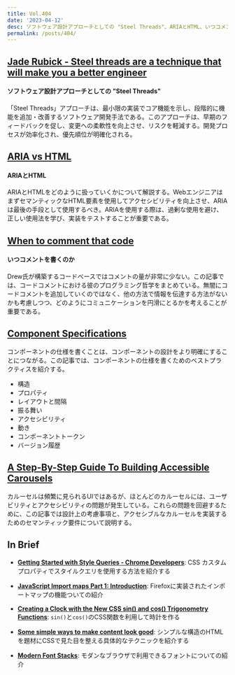 ```yaml
---
title: Vol.404
date: '2023-04-12'
desc: ソフトウェア設計アプローチとしての "Steel Threads"、ARIAとHTML、いつコメントを書くのか、ほか計10リンク
permalink: /posts/404/
---
```



## [Jade Rubick - Steel threads are a technique that will make you a better engineer](https://www.rubick.com/steel-threads/)
#### ソフトウェア設計アプローチとしての "Steel Threads"

「Steel Threads」アプローチは、最小限の実装でコア機能を示し、段階的に機能を追加・改善するソフトウェア開発手法である。このアプローチは、早期のフィードバックを促し、変更への柔軟性を向上させ、リスクを軽減する。開発プロセスが効率化され、優先順位が明確化される。


## [ARIA vs HTML](https://adrianroselli.com/2023/02/aria-vs-html.html)
#### ARIAとHTML

ARIAとHTMLをどのように扱っていくかについて解説する。WebエンジニアはまずセマンティックなHTML要素を使用してアクセシビリティを向上させ、ARIAは最後の手段として使用するべき。ARIAを使用する際は、過剰な使用を避け、正しい使用法を学び、実装をテストすることが重要である。


## [When to comment that code](https://drewdevault.com/2023/03/09/2023-03-09-Comment-or-no-comment.html)
#### いつコメントを書くのか

Drew氏が構築するコードベースではコメントの量が非常に少ない。この記事では、コードコメントにおける彼のプログラミング哲学をまとめている。無闇にコードコメントを追加していくのではなく、他の方法で情報を伝達する方法がないかも考慮しつつ、どのようにコミュニケーションを円滑にとるかを考えることが重要である。


## [Component Specifications](https://medium.com/eightshapes-llc/component-specifications-1492ca4c94c)

コンポーネントの仕様を書くことは、コンポーネントの設計をより明確にすることにつながる。この記事では、コンポーネントの仕様を書くためのベストプラクティスを紹介する。

- 構造
- プロパティ
- レイアウトと間隔
- 振る舞い
- アクセシビリティ
- 動き
- コンポーネントトークン
- バージョン履歴


## [A Step-By-Step Guide To Building Accessible Carousels](https://www.smashingmagazine.com/2023/02/guide-building-accessible-carousels/)

カルーセルは頻繁に見られるUIではあるが、ほとんどのカルーセルには、ユーザビリティとアクセシビリティの問題が発生している。これらの問題を回避するために、この記事では設計上の考慮事項と、アクセシブルなカルーセルを実装するためのセマンティック要件について説明する。

## In Brief

- **[Getting Started with Style Queries - Chrome Developers](https://developer.chrome.com/blog/style-queries/)**: CSS カスタムプロパティでスタイルクエリを使用する方法を紹介する

- **[JavaScript Import maps Part 1: Introduction](https://spidermonkey.dev/blog/2023/02/23/javascript-import-maps-part-1-introduction.html)**: Firefoxに実装されたインポートマップの機能ついての紹介

- **[Creating a Clock with the New CSS sin() and cos() Trigonometry Functions](https://css-tricks.com/creating-a-clock-with-the-new-css-sin-and-cos-trigonometry-functions/)**: `sin()`と`cos()`のCSS関数を利用して時計を作る

- **[Some simple ways to make content look good](https://set.studio/some-simple-ways-to-make-content-look-good/)**: シンプルな構造のHTMLを題材にCSSで見た目を整える具体的なテクニックを紹介する

- **[Modern Font Stacks](https://modernfontstacks.com)**: モダンなブラウザで利用できるフォントについての紹介
